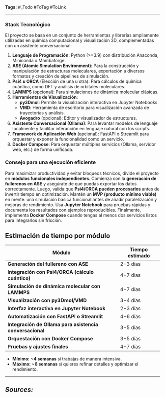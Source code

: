 **Tags:** #_Todo
#ToTag #ToLink 
- - -
### **Stack Tecnológico**
El proyecto se basa en un conjunto de herramientas y librerías ampliamente utilizadas en química computacional y visualización 3D, complementadas con un asistente conversacional:

1. **Lenguaje de Programación**: Python (>=3.9) con distribución Anaconda, Miniconda o Mambaforge.
2. **ASE (Atomic Simulation Environment)**: Para la construcción y manipulación de estructuras moleculares, exportación a diversos formatos y creación de pipelines de simulación.
3. **Psi4 u ORCA** (Elección de una u otra): Para cálculos de química cuántica, como DFT y análisis de orbitales moleculares.
4. **LAMMPS** (opcional): Para simulaciones de dinámica molecular clásicas.
5. **Herramientas de Visualización**:
   - **py3Dmol**: Permite la visualización interactiva en Jupyter Notebooks.
   - **VMD**: Herramienta de escritorio para visualización avanzada de trayectorias y análisis.
   - **Avogadro** (opcional): Editor y visualizador de estructuras.
6. **Asistente Conversacional (Ollama)**: Para levantar modelos de lenguaje localmente y facilitar interacción en lenguaje natural con los scripts.
7. **Framework de Aplicación Web** (opcional): FastAPI o Streamlit para orquestar y exponer la funcionalidad como un servicio.
8. **Docker Compose**: Para orquestar múltiples servicios (Ollama, servidor web, etc.) de forma unificada.

### **Consejo para una ejecución eficiente**
Para maximizar productividad y evitar bloqueos técnicos, divide el proyecto en **módulos funcionales independientes**. Comienza con la **generación de fullerenos en ASE** y asegúrate de que puedas exportar los datos correctamente. Luego, valida que **Psi4/ORCA pueden procesarlos** antes de invertir tiempo en optimización. Mantén un **MVP (producto mínimo viable)** en mente: una simulación básica funcional antes de añadir paralelización y mejoras de rendimiento. Usa **Jupyter Notebook** para pruebas rápidas y documenta los resultados con ejemplos reproducibles. Finalmente, implementa **Docker Compose** cuando tengas al menos dos servicios listos para integrarlos sin fricción.

## **Estimación de tiempo por módulo**

| **Módulo**                                               | **Tiempo estimado** |
| -------------------------------------------------------- | ------------------- |
| **Generación del fullereno con ASE**                     | 2-3 días            |
| **Integración con Psi4/ORCA (cálculo cuántico)**         | 4-7 días            |
| **Simulación de dinámica molecular con LAMMPS**          | 4-7 días            |
| **Visualización con py3Dmol/VMD**                        | 3-4 días            |
| **Interfaz interactiva en Jupyter Notebook**             | 2-3 días            |
| **Automatización con FastAPI o Streamlit**               | 4-6 días            |
| **Integración de Ollama para asistencia conversacional** | 3-5 días            |
| **Orquestación con Docker Compose**                      | 3-5 días            |
| **Pruebas y ajustes finales**                            | 4-7 días            |

- **Mínimo:** **~4 semanas** si trabajas de manera intensiva.
- **Máximo:** **~6 semanas** si quieres refinar detalles y optimizar el rendimiento.

- - - 
## ***Sources:***